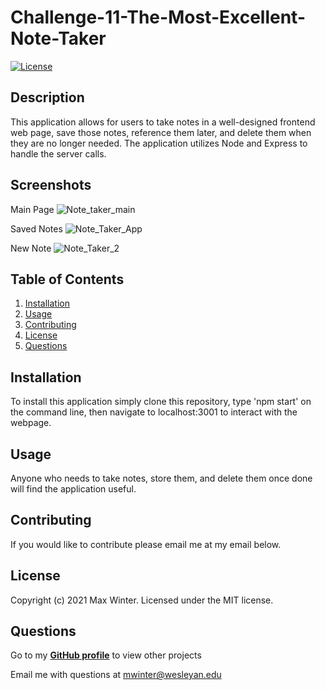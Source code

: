 
  # Challenge-11-The-Most-Excellent-Note-Taker
  [![License](https://img.shields.io/badge/License-MIT-yellow.svg)](https://opensource.org/licenses/MIT)

  ## Description
  This application allows for users to take notes in a well-designed frontend web page, save those notes, reference them later, and delete them when they are no longer needed. The application utilizes Node and Express to handle the server calls.

  ## Screenshots
  Main Page
  ![Note_taker_main](https://user-images.githubusercontent.com/90287696/147164532-b81dda50-597d-4ee1-b0bb-0435e616eb3d.png)
  
  Saved Notes
  ![Note_Taker_App](https://user-images.githubusercontent.com/90287696/147164441-55034751-85cc-48f0-82af-2ba244faf82a.png)

  New Note
  ![Note_Taker_2](https://user-images.githubusercontent.com/90287696/147164447-3598286c-7d2c-43ca-86d2-ef0c21d5fd68.png)

  ## Table of Contents
  1. [Installation](#installation)
  2. [Usage](#usage)
  3. [Contributing](#contributing)
  4. [License](#license)
  5. [Questions](#questions)

  ## Installation
  To install this application simply clone this repository, type 'npm start' on the command line, then navigate to localhost:3001 to interact with the webpage.

  ## Usage
  Anyone who needs to take notes, store them, and delete them once done will find the application useful.

  ## Contributing
  If you would like to contribute please email me at my email below.
  
  ## License
  Copyright (c) 2021 Max Winter. Licensed under the MIT license.
  
  ## Questions
  Go to my **[GitHub profile](https://github.com/mwin1201)** to view other projects 
  
  Email me with questions at mwinter@wesleyan.edu
